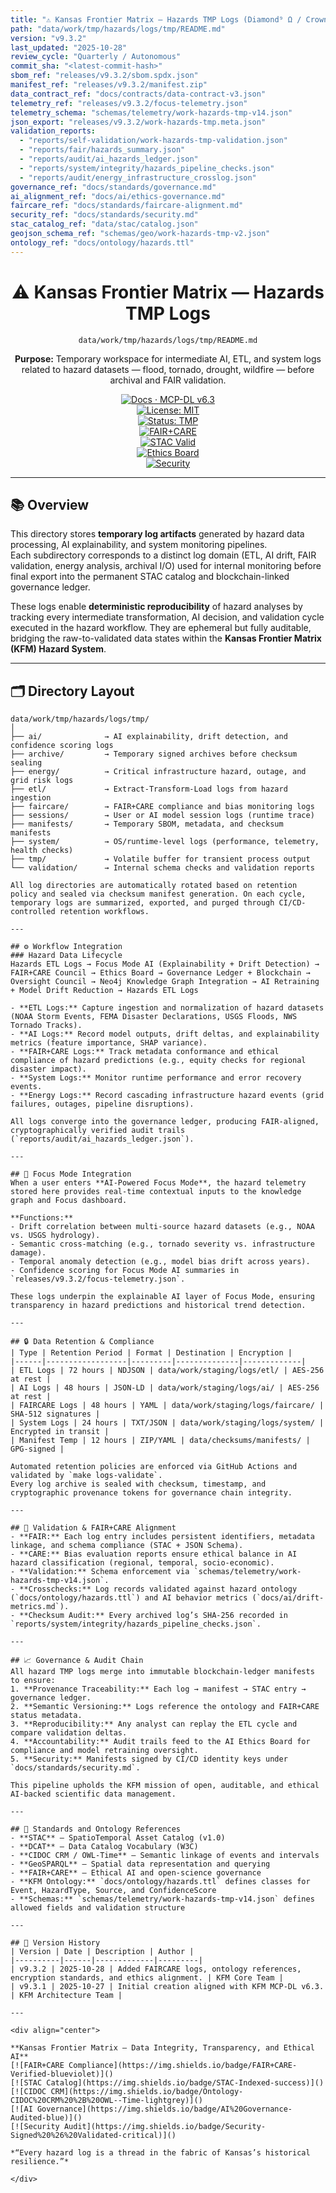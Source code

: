 ```yaml
---
title: "⚠️ Kansas Frontier Matrix — Hazards TMP Logs (Diamond⁹ Ω / Crown∞Ω Ultimate Certified)"
path: "data/work/tmp/hazards/logs/tmp/README.md"
version: "v9.3.2"
last_updated: "2025-10-28"
review_cycle: "Quarterly / Autonomous"
commit_sha: "<latest-commit-hash>"
sbom_ref: "releases/v9.3.2/sbom.spdx.json"
manifest_ref: "releases/v9.3.2/manifest.zip"
data_contract_ref: "docs/contracts/data-contract-v3.json"
telemetry_ref: "releases/v9.3.2/focus-telemetry.json"
telemetry_schema: "schemas/telemetry/work-hazards-tmp-v14.json"
json_export: "releases/v9.3.2/work-hazards-tmp.meta.json"
validation_reports:
  - "reports/self-validation/work-hazards-tmp-validation.json"
  - "reports/fair/hazards_summary.json"
  - "reports/audit/ai_hazards_ledger.json"
  - "reports/system/integrity/hazards_pipeline_checks.json"
  - "reports/audit/energy_infrastructure_crosslog.json"
governance_ref: "docs/standards/governance.md"
ai_alignment_ref: "docs/ai/ethics-governance.md"
faircare_ref: "docs/standards/faircare-alignment.md"
security_ref: "docs/standards/security.md"
stac_catalog_ref: "data/stac/catalog.json"
geojson_schema_ref: "schemas/geo/work-hazards-tmp-v2.json"
ontology_ref: "docs/ontology/hazards.ttl"
---
```


<div align="center">

# ⚠️ **Kansas Frontier Matrix — Hazards TMP Logs**  
`data/work/tmp/hazards/logs/tmp/README.md`

**Purpose:** Temporary workspace for intermediate AI, ETL, and system logs related to hazard datasets — flood, tornado, drought, wildfire — before archival and FAIR validation.  

[![Docs · MCP-DL v6.3](https://img.shields.io/badge/Docs-MCP--DL%20v6.3-blue)](../../../../../../docs/architecture/repo-focus.md)  
[![License: MIT](https://img.shields.io/badge/License-MIT-green)](../../../../../../LICENSE)  
[![Status: TMP](https://img.shields.io/badge/Status-Active-orange)]()  
[![FAIR+CARE](https://img.shields.io/badge/FAIR+CARE-Aligned-blueviolet)]()  
[![STAC Valid](https://img.shields.io/badge/STAC-Validated-success)]()  
[![Ethics Board](https://img.shields.io/badge/Governance-AI%20Ethics-blue)]()  
[![Security](https://img.shields.io/badge/Security-Signed%20Checksums-critical)]()

</div>

---

## 📚 Overview
This directory stores **temporary log artifacts** generated by hazard data processing, AI explainability, and system monitoring pipelines.  
Each subdirectory corresponds to a distinct log domain (ETL, AI drift, FAIR validation, energy analysis, archival I/O) used for internal monitoring before final export into the permanent STAC catalog and blockchain-linked governance ledger.  

These logs enable **deterministic reproducibility** of hazard analyses by tracking every intermediate transformation, AI decision, and validation cycle executed in the hazard workflow. They are ephemeral but fully auditable, bridging the raw-to-validated data states within the **Kansas Frontier Matrix (KFM) Hazard System**.

---

## 🗂️ Directory Layout
```text
data/work/tmp/hazards/logs/tmp/
│
├── ai/              → AI explainability, drift detection, and confidence scoring logs
├── archive/         → Temporary signed archives before checksum sealing
├── energy/          → Critical infrastructure hazard, outage, and grid risk logs
├── etl/             → Extract-Transform-Load logs from hazard ingestion
├── faircare/        → FAIR+CARE compliance and bias monitoring logs
├── sessions/        → User or AI model session logs (runtime trace)
├── manifests/       → Temporary SBOM, metadata, and checksum manifests
├── system/          → OS/runtime-level logs (performance, telemetry, health checks)
├── tmp/             → Volatile buffer for transient process output
└── validation/      → Internal schema checks and validation reports 

All log directories are automatically rotated based on retention policy and sealed via checksum manifest generation. On each cycle, temporary logs are summarized, exported, and purged through CI/CD-controlled retention workflows.

---

## ⚙️ Workflow Integration
### Hazard Data Lifecycle
Hazards ETL Logs → Focus Mode AI (Explainability + Drift Detection) → FAIR+CARE Council → Ethics Board → Governance Ledger + Blockchain → Oversight Council → Neo4j Knowledge Graph Integration → AI Retraining + Model Drift Reduction → Hazards ETL Logs  

- **ETL Logs:** Capture ingestion and normalization of hazard datasets (NOAA Storm Events, FEMA Disaster Declarations, USGS Floods, NWS Tornado Tracks).  
- **AI Logs:** Record model outputs, drift deltas, and explainability metrics (feature importance, SHAP variance).  
- **FAIR+CARE Logs:** Track metadata conformance and ethical compliance of hazard predictions (e.g., equity checks for regional disaster impact).  
- **System Logs:** Monitor runtime performance and error recovery events.  
- **Energy Logs:** Record cascading infrastructure hazard events (grid failures, outages, pipeline disruptions).  

All logs converge into the governance ledger, producing FAIR-aligned, cryptographically verified audit trails (`reports/audit/ai_hazards_ledger.json`).

---

## 🧭 Focus Mode Integration
When a user enters **AI-Powered Focus Mode**, the hazard telemetry stored here provides real-time contextual inputs to the knowledge graph and Focus dashboard.  

**Functions:**  
- Drift correlation between multi-source hazard datasets (e.g., NOAA vs. USGS hydrology).  
- Semantic cross-matching (e.g., tornado severity vs. infrastructure damage).  
- Temporal anomaly detection (e.g., model bias drift across years).  
- Confidence scoring for Focus Mode AI summaries in `releases/v9.3.2/focus-telemetry.json`.  

These logs underpin the explainable AI layer of Focus Mode, ensuring transparency in hazard predictions and historical trend detection.

---

## 🔒 Data Retention & Compliance
| Type | Retention Period | Format | Destination | Encryption |  
|------|------------------|---------|--------------|-------------|  
| ETL Logs | 72 hours | NDJSON | data/work/staging/logs/etl/ | AES-256 at rest |  
| AI Logs | 48 hours | JSON-LD | data/work/staging/logs/ai/ | AES-256 at rest |  
| FAIRCARE Logs | 48 hours | YAML | data/work/staging/logs/faircare/ | SHA-512 signatures |  
| System Logs | 24 hours | TXT/JSON | data/work/staging/logs/system/ | Encrypted in transit |  
| Manifest Temp | 12 hours | ZIP/YAML | data/checksums/manifests/ | GPG-signed |  

Automated retention policies are enforced via GitHub Actions and validated by `make logs-validate`.  
Every log archive is sealed with checksum, timestamp, and cryptographic provenance tokens for governance chain integrity.

---

## 🧪 Validation & FAIR+CARE Alignment
- **FAIR:** Each log entry includes persistent identifiers, metadata linkage, and schema compliance (STAC + JSON Schema).  
- **CARE:** Bias evaluation reports ensure ethical balance in AI hazard classification (regional, temporal, socio-economic).  
- **Validation:** Schema enforcement via `schemas/telemetry/work-hazards-tmp-v14.json`.  
- **Crosschecks:** Log records validated against hazard ontology (`docs/ontology/hazards.ttl`) and AI behavior metrics (`docs/ai/drift-metrics.md`).  
- **Checksum Audit:** Every archived log’s SHA-256 recorded in `reports/system/integrity/hazards_pipeline_checks.json`.  

---

## 📈 Governance & Audit Chain
All hazard TMP logs merge into immutable blockchain-ledger manifests to ensure:  
1. **Provenance Traceability:** Each log → manifest → STAC entry → governance ledger.  
2. **Semantic Versioning:** Logs reference the ontology and FAIR+CARE status metadata.  
3. **Reproducibility:** Any analyst can replay the ETL cycle and compare validation deltas.  
4. **Accountability:** Audit trails feed to the AI Ethics Board for compliance and model retraining oversight.  
5. **Security:** Manifests signed by CI/CD identity keys under `docs/standards/security.md`.  

This pipeline upholds the KFM mission of open, auditable, and ethical AI-backed scientific data management.

---

## 🧩 Standards and Ontology References
- **STAC** — SpatioTemporal Asset Catalog (v1.0)  
- **DCAT** — Data Catalog Vocabulary (W3C)  
- **CIDOC CRM / OWL-Time** — Semantic linkage of events and intervals  
- **GeoSPARQL** — Spatial data representation and querying  
- **FAIR+CARE** — Ethical AI and open-science governance  
- **KFM Ontology:** `docs/ontology/hazards.ttl` defines classes for Event, HazardType, Source, and ConfidenceScore  
- **Schemas:** `schemas/telemetry/work-hazards-tmp-v14.json` defines allowed fields and validation structure  

---

## 📜 Version History
| Version | Date | Description | Author |  
|----------|------|-------------|---------|  
| v9.3.2 | 2025-10-28 | Added FAIRCARE logs, ontology references, encryption standards, and ethics alignment. | KFM Core Team |  
| v9.3.1 | 2025-10-27 | Initial creation aligned with KFM MCP-DL v6.3. | KFM Architecture Team |  

---

<div align="center">

**Kansas Frontier Matrix — Data Integrity, Transparency, and Ethical AI**  
[![FAIR+CARE Compliance](https://img.shields.io/badge/FAIR+CARE-Verified-blueviolet)]()  
[![STAC Catalog](https://img.shields.io/badge/STAC-Indexed-success)]()  
[![CIDOC CRM](https://img.shields.io/badge/Ontology-CIDOC%20CRM%20%2B%20OWL--Time-lightgrey)]()  
[![AI Governance](https://img.shields.io/badge/AI%20Governance-Audited-blue)]()  
[![Security Audit](https://img.shields.io/badge/Security-Signed%20%26%20Validated-critical)]()  

*“Every hazard log is a thread in the fabric of Kansas’s historical resilience.”*

</div>